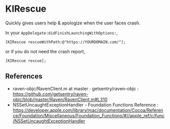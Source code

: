 KIRescue
========

Quickly gives users help &amp; apologize when the user faces crash.

In your `AppDelegate:didFinishLaunchingWithOptions:`,

```objc
[KIRescue rescueWithPath:@"https://YOURDOMAIN.com/"];
```

or if you do not need the crash report,

```objc
[KIRescue rescue];
```

References
---

- raven-objc/RavenClient.m at master · getsentry/raven-objc : https://github.com/getsentry/raven-objc/blob/master/Raven/RavenClient.m#L310
- NSSetUncaughtExceptionHandler - Foundation Functions Reference : https://developer.apple.com/library/mac/documentation/Cocoa/Reference/Foundation/Miscellaneous/Foundation_Functions/#//apple_ref/c/func/NSSetUncaughtExceptionHandler

